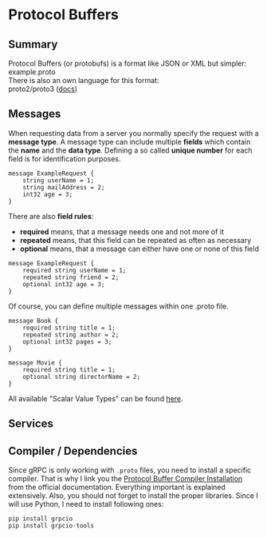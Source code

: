 # Protocol Buffers
## Summary
Protocol Buffers (or protobufs) is a format like JSON or XML but simpler:  
example.proto  
There is also an own language for this format:  
proto2/proto3 ([docs](https://developers.google.com/protocol-buffers/docs/proto))
## Messages
When requesting data from a server you normally specify the request with a **message type**.
A message type can include multiple **fields** which contain the **name** and the **data type**.
Defining a so called **unique number** for each field is for identification purposes.
```
message ExampleRequest {
    string userName = 1;
    string mailAddress = 2;
    int32 age = 3;
}
```
There are also **field rules**:
- **required** means, that a message needs one and not more of it
- **repeated** means, that this field can be repeated as often as necessary
- **optional** means, that a message can either have one or none of this field
```
message ExampleRequest {
    required string userName = 1;
    repeated string friend = 2;
    optional int32 age = 3;
}
```
Of course, you can define multiple messages within one .proto file.
```
message Book {
    required string title = 1;
    repeated string author = 2;
    optional int32 pages = 3;
}

message Movie {
    required string title = 1;
    optional string directorName = 2;
}
```
All available "Scalar Value Types" can be found [here](https://developers.google.com/protocol-buffers/docs/proto3#scalar).

## Services
## Compiler / Dependencies
Since gRPC is only working with ``.proto`` files, you need to install a specific compiler.
That is why I link you the [Protocol Buffer Compiler Installation](https://grpc.io/docs/protoc-installation/) from the
official documentation. Everything important is explained extensively.
Also, you should not forget to install the proper libraries. Since I will use Python, I need to install following ones:
```
pip install grpcio
pip install grpcio-tools
```

